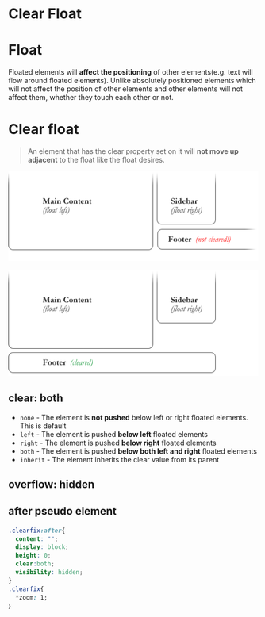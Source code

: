 # Clear Float

# Float

Floated elements will **affect the positioning** of other elements(e.g. text will flow around floated elements). Unlike absolutely positioned elements which will not affect the position of other elements and other elements will not affect them, whether they touch each other or not.

# Clear float

> An element that has the clear property set on it will **not move up adjacent** to the float like the float desires.
> 

![Untitled](float.png)

![Untitled](clear.png)

## clear: both

- `none` - The element is **not pushed** below left or right floated elements. This is default
- `left` - The element is pushed **below left** floated elements
- `right` - The element is pushed **below right** floated elements
- `both` - The element is pushed **below both left and right** floated elements
- `inherit` - The element inherits the clear value from its parent

## overflow: hidden

## after pseudo element

```css
.clearfix:after{
  content: "";
  display: block;
  height: 0;
  clear:both;
  visibility: hidden;
}
.clearfix{
  *zoom: 1;
｝
```